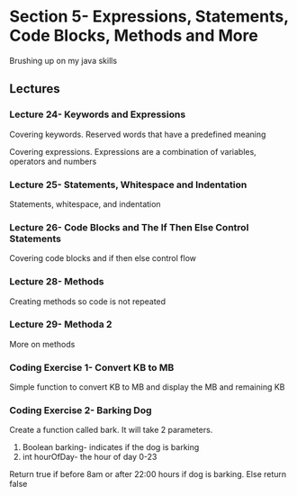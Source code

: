 # Section 5- Expressions, Statements, Code Blocks, Methods and More

Brushing up on my java skills

## Lectures

### Lecture 24- Keywords and Expressions

Covering keywords. Reserved words that have a predefined meaning

Covering expressions. Expressions are a combination of variables, operators and numbers

### Lecture 25- Statements, Whitespace and Indentation

Statements, whitespace, and indentation

### Lecture 26- Code Blocks and The If Then Else Control Statements

Covering code blocks and if then else control flow

### Lecture 28- Methods

Creating methods so code is not repeated

### Lecture 29- Methoda 2

More on methods

### Coding Exercise 1- Convert KB to MB

Simple function to convert KB to MB and display the MB and remaining KB

### Coding Exercise 2- Barking Dog

Create a function called bark. It will take 2 parameters.
1. Boolean barking- indicates if the dog is barking
2. int hourOfDay- the hour of day 0-23

Return true if before 8am or after 22:00 hours if dog is barking. Else return false